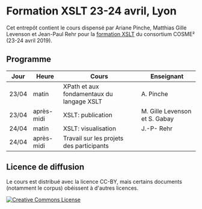 # Formation XSLT 23-24 avril, Lyon

Cet entrepôt contient le cours dispensé par Ariane Pinche, Matthias Gille Levenson et Jean-Paul Rehr pour la [formation XSLT](https://cosme.hypotheses.org/1117) du consortium COSME² (23-24 avril 2019).

## Programme


| Jour | Heure | Cours | Enseignant |
|---|---|---|---|
| 23/04 | matin | XPath et aux fondamentaux du langage XSLT | A. Pinche |
| 23/04 | après-midi | XSLT: publication | M. Gille Levenson et S. Gabay |
| 24/04 | matin | XSLT: visualisation | J.-P- Rehr |
| 24/04 | après-midi | Travail sur les projets des participants |  |


## Licence de diffusion

Le cours est distribué avec la licence CC-BY, mais certains documents (notamment le corpus) obéissent à d'autres licences.


<a rel="license" href="https://creativecommons.org/licenses/by/2.0"><img alt="Creative Commons License" style="border-width:0" src="https://i.creativecommons.org/l/by/2.0/88x31.png" /></a><br />

